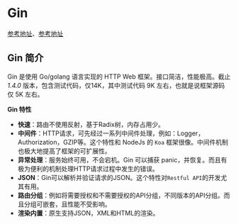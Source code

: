 # Gin



[参考地址](https://geektutu.com/post/quick-go-gin.html)、[参考地址](https://heary.cn/posts/%E4%BB%8E%E6%BA%90%E7%A0%81%E7%90%86%E8%A7%A3Gin%E6%A1%86%E6%9E%B6%E5%8E%9F%E7%90%86/)

## Gin 简介

Gin 是使用 Go/golang 语言实现的 HTTP Web 框架。接口简洁，性能极高。截止 *1.4.0* 版本，包含测试代码，仅14K，其中测试代码 9K 左右，也就是说框架源码仅 5K 左右。

**Gin 特性**

- **快速**：路由不使用反射，基于Radix树，内存占用少。
- **中间件**：HTTP请求，可先经过一系列中间件处理，例如：Logger，Authorization，GZIP等。这个特性和 NodeJs 的 `Koa` 框架很像。中间件机制也极大地提高了框架的可扩展性。
- **异常处理**：服务始终可用，不会宕机。Gin 可以捕获 panic，并恢复。而且有极为便利的机制处理HTTP请求过程中发生的错误。
- **JSON**：Gin可以解析并验证请求的JSON。这个特性对`Restful API`的开发尤其有用。
- **路由分组**：例如将需要授权和不需要授权的API分组，不同版本的API分组。而且分组可嵌套，且性能不受影响。
- **渲染内置**：原生支持JSON，XML和HTML的渲染。

